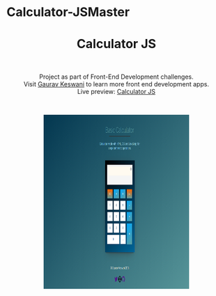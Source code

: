 # Calculator-JSMaster
<h1 align="center">Calculator JS</h1><br>
<p align="center">Project as part of Front-End Development challenges.<br>
Visit <a href="https://gauravkeswani.com">Gaurav Keswani</a> to learn more front end development apps.<br>
Live preview: <a href="https://github.com/Gaurav3170/Calculator-JSMaster"">Calculator JS</a></p><br>

<p align="center">
<img src="calculator_800.jpg" width="334" height="400" alt="Calculator JS">
</p>

